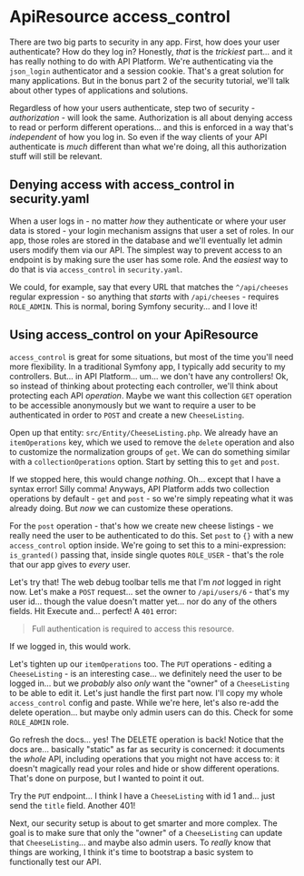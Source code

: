 # ApiResource access_control

There are two big parts to security in any app. First, how does your user authenticate?
How do they log in? Honestly, *that* is the *trickiest* part... and it has really
nothing to do with API Platform. We're authenticating via the `json_login` authenticator
and a session cookie. That's a great solution for many applications. But in the
bonus part 2 of the security tutorial, we'll talk about other types of applications
and solutions.

Regardless of how your users authenticate, step two of security - *authorization* -
will look the same. Authorization is all about denying access to read or perform
different operations... and this is enforced in a way that's *independent* of how
you log in. So even if the way clients of your API authenticate is *much*
different than what we're doing, all this authorization stuff will still be relevant.

## Denying access with access_control in security.yaml

When a user logs in - no matter *how* they authenticate or where your user data is
stored - your login mechanism assigns that user a set of roles. In our app, those
roles are stored in the database and we'll eventually let admin users modify them
via our API. The simplest way to prevent access to an endpoint is by making
sure the user has some role. And the *easiest* way to do that is via `access_control`
in `security.yaml`.

We could, for example, say that every URL that matches the `^/api/cheeses` regular
expression - so anything that *starts* with `/api/cheeses` - requires `ROLE_ADMIN`.
This is normal, boring Symfony security... and I love it!

## Using access_control on your ApiResource

`access_control` is great for some situations, but most of the time you'll need
more flexibility. In a traditional Symfony app, I typically add security to
my controllers. But... in API Platform... um... we don't have any controllers!
Ok, so instead of thinking about protecting each controller, we'll think about
protecting each API *operation*. Maybe we want this collection `GET` operation to
be accessible anonymously but we want to require a user to be authenticated in
order to `POST` and create a new `CheeseListing`.

Open up that entity: `src/Entity/CheeseListing.php`. We already have an
`itemOperations` key, which we used to remove the `delete` operation and also
to customize the normalization groups of `get`. We can do something
similar with a `collectionOperations` option. Start by setting this to
`get` and `post`.

If we stopped here, this would change *nothing*. Oh... except that I have
a syntax error! Silly comma! Anyways, API Platform adds two collection operations
by default - `get` and `post` - so we're simply repeating what it was already doing.
But *now* we can customize these operations.

For the `post` operation - that's how we create new cheese listings - we really
need the user to be authenticated to do this. Set `post` to `{}` with a new
`access_control` option inside. We're going to set this to a mini-expression:
`is_granted()` passing that, inside single quotes `ROLE_USER` - that's the role
that our app gives to *every* user.

Let's try that! The web debug toolbar tells me that I'm *not* logged in right
now. Let's make a `POST` request... set the owner to `/api/users/6` - that's
my user id... though the value doesn't matter yet... nor do any of the others fields.
Hit Execute and... perfect! A `401` error:

> Full authentication is required to access this resource.

If we logged in, this would work.

Let's tighten up our `itemOperations` too. The `PUT` operations - editing a
`CheeseListing` - is an interesting case... we definitely need the user to
be logged in... but we *probably* also *only* want the "owner" of a `CheeseListing`
to be able to edit it. Let's just handle the first part now. I'll copy my
whole `access_control` config and paste. While we're here, let's also re-add the
delete operation... but maybe only admin users can do this. Check for some
`ROLE_ADMIN` role.

Go refresh the docs... yes! The DELETE operation is back! Notice that the docs
are... basically "static" as far as security is concerned: it documents the *whole*
API, including operations that you might not have access to: it doesn't magically
read your roles and hide or show different operations. That's done on purpose, but
I wanted to point it out.

Try the `PUT` endpoint... I think I have a `CheeseListing` with id 1 and... just
send the `title` field. Another 401!

Next, our security setup is about to get smarter and more complex. The goal is
to make sure that only the "owner" of a `CheeseListing` can update that
`CheeseListing`... and maybe also admin users. To *really* know that things are
working, I think it's time to bootstrap a basic system to functionally test our
API.
